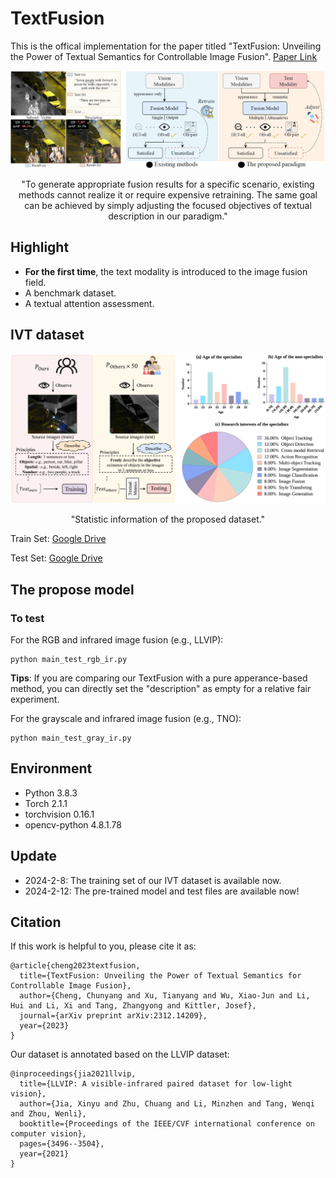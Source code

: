 # TextFusion
This is the offical implementation for the paper titled "TextFusion: Unveiling the Power of Textual Semantics for Controllable Image Fusion". [Paper Link](https://arxiv.org/abs/2312.14209)

<div align="center">
  <img src="Figs/motivation.png" width="1000px" />
  <p>"To generate appropriate fusion results for a specific scenario, existing methods cannot realize it or require expensive retraining. 
    The same goal can be achieved by simply adjusting the focused objectives of textual description in our paradigm."</p>
</div>

## Highlight
- **For the first time**, the text modality is introduced to the image fusion field.
- A benchmark dataset.
- A textual attention assessment.

## IVT dataset
<div align="center">
  <img src="Figs/dataset.png" width="800px" />
  <p>"Statistic information of the proposed dataset."</p>
</div>

Train Set: [Google Drive](https://drive.google.com/file/d/1poc5sWwAY63zNnxlTAPSJZLNml75k6aK/view?usp=sharing)

Test Set: [Google Drive](https://drive.google.com/drive/folders/1a5fAg5wDYW0ZrIpaFPVR948zdmuAe2jQ?usp=sharing)

## The propose model
### To test
For the RGB and infrared image fusion (e.g., LLVIP):
```
python main_test_rgb_ir.py
```
**Tips**: If you are comparing our TextFusion with a pure apperance-based method, you can directly set the "description" as empty for a relative fair experiment.

For the grayscale and infrared image fusion (e.g., TNO):

```
python main_test_gray_ir.py
```

## Environment
- Python 3.8.3
- Torch 2.1.1
- torchvision 0.16.1
- opencv-python 4.8.1.78


## Update
- 2024-2-8: The training set of our IVT dataset is available now.
- 2024-2-12: The pre-trained model and test files are available now!

## Citation
If this work is helpful to you, please cite it as:
```
@article{cheng2023textfusion,
  title={TextFusion: Unveiling the Power of Textual Semantics for Controllable Image Fusion},
  author={Cheng, Chunyang and Xu, Tianyang and Wu, Xiao-Jun and Li, Hui and Li, Xi and Tang, Zhangyong and Kittler, Josef},
  journal={arXiv preprint arXiv:2312.14209},
  year={2023}
}
```

Our dataset is annotated based on the LLVIP dataset:
```
@inproceedings{jia2021llvip,
  title={LLVIP: A visible-infrared paired dataset for low-light vision},
  author={Jia, Xinyu and Zhu, Chuang and Li, Minzhen and Tang, Wenqi and Zhou, Wenli},
  booktitle={Proceedings of the IEEE/CVF international conference on computer vision},
  pages={3496--3504},
  year={2021}
}
```
